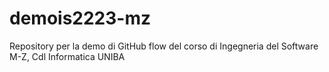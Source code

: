 # demois2223-mz
Repository per la demo di GitHub flow del corso di Ingegneria del Software M-Z, Cdl Informatica UNIBA
